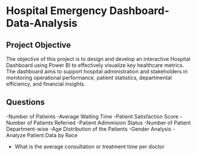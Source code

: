 # Hospital Emergency Dashboard-Data-Analysis
## Project Objective
The objective of this project is to design and develop an interactive Hospital Dashboard using Power BI to effectively visualize key healthcare metrics. The dashboard aims to support hospital administration and stakeholders in monitoring operational performance, patient statistics, departmental efficiency, and financial insights.
## Questions
-Number of Patients
-Average Waiting Time
-Patient Satisfaction Score
-Number of Patients Referred
-Patient Adimmision Status
-Number of Patient Department-wise
-Age Distribution of the Patients
-Gender Analysis
-Analyze Patient Data by Race
- What is the average consultation or treatment time per doctor
